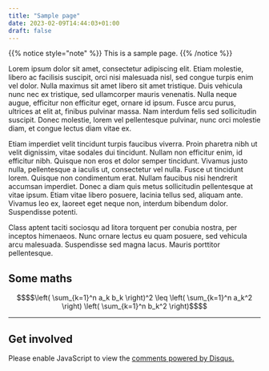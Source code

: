```yaml
---
title: "Sample page"
date: 2023-02-09T14:44:03+01:00
draft: false
---
```


{{% notice style="note" %}}
This is a sample page.
{{% /notice %}}

Lorem ipsum dolor sit amet, consectetur adipiscing elit. Etiam molestie, libero ac facilisis suscipit, orci nisi malesuada nisl, sed congue turpis enim vel dolor. Nulla maximus sit amet libero sit amet tristique. Duis vehicula nunc nec ex tristique, sed ullamcorper mauris venenatis. Nulla neque augue, efficitur non efficitur eget, ornare id ipsum. Fusce arcu purus, ultrices at elit at, finibus pulvinar massa. Nam interdum felis sed sollicitudin suscipit. Donec molestie, lorem vel pellentesque pulvinar, nunc orci molestie diam, et congue lectus diam vitae ex.

Etiam imperdiet velit tincidunt turpis faucibus viverra. Proin pharetra nibh ut velit dignissim, vitae sodales dui tincidunt. Nullam non efficitur enim, id efficitur nibh. Quisque non eros et dolor semper tincidunt. Vivamus justo nulla, pellentesque a iaculis ut, consectetur vel nulla. Fusce ut tincidunt lorem. Quisque non condimentum erat. Nullam faucibus nisi hendrerit accumsan imperdiet. Donec a diam quis metus sollicitudin pellentesque at vitae ipsum. Etiam vitae libero posuere, lacinia tellus sed, aliquam ante. Vivamus leo ex, laoreet eget neque non, interdum bibendum dolor. Suspendisse potenti.

Class aptent taciti sociosqu ad litora torquent per conubia nostra, per inceptos himenaeos. Nunc ornare lectus eu quam posuere, sed vehicula arcu malesuada. Suspendisse sed magna lacus. Mauris porttitor pellentesque.

## Some maths

```math { align="center" }
$$\left( \sum_{k=1}^n a_k b_k \right)^2 \leq \left( \sum_{k=1}^n a_k^2 \right) \left( \sum_{k=1}^n b_k^2 \right)$$
```

---

## Get involved

<!-- Disqus -->
<div id="disqus_thread"></div>
<script>
    /**
    *  RECOMMENDED CONFIGURATION VARIABLES: EDIT AND UNCOMMENT THE SECTION BELOW TO INSERT DYNAMIC VALUES FROM YOUR PLATFORM OR CMS.
    *  LEARN WHY DEFINING THESE VARIABLES IS IMPORTANT: https://disqus.com/admin/universalcode/#configuration-variables    */
    /*
    var disqus_config = function () {
    this.page.url = PAGE_URL;  // Replace PAGE_URL with your page's canonical URL variable
    this.page.identifier = PAGE_IDENTIFIER; // Replace PAGE_IDENTIFIER with your page's unique identifier variable
    };
    */
    (function() { // DON'T EDIT BELOW THIS LINE
    var d = document, s = d.createElement('script');
    s.src = 'https://lithiuminventory.disqus.com/embed.js';
    s.setAttribute('data-timestamp', +new Date());
    (d.head || d.body).appendChild(s);
    })();
</script>
<noscript>Please enable JavaScript to view the <a href="https://disqus.com/?ref_noscript">comments powered by Disqus.</a></noscript>